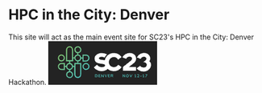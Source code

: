 # HPC in the City: Denver
This site will act as the main event site for SC23's HPC in the City: Denver Hackathon. 
<img src="/assets/logos/SC23-logo.png">
